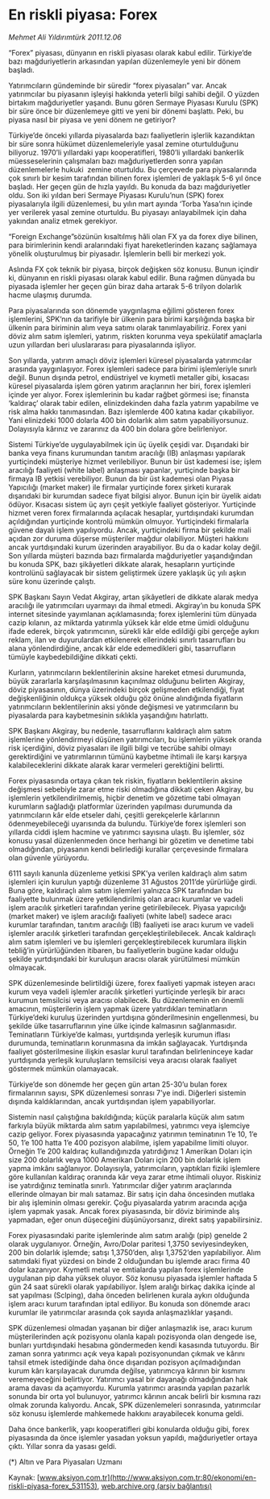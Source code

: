 # En riskli piyasa: Forex

*Mehmet Ali Yıldırımtürk 2011.12.06*

<div class="pNewsDetailMainContent ctx_content" itemprop="articleBody">
 <p>
  “Forex” piyasası, dünyanın en riskli piyasası olarak kabul edilir. Türkiye’de bazı mağduriyetlerin arkasından yapılan düzenlemeyle yeni bir dönem başladı.
 </p>
 <p>
  Yatırımcıların gündeminde bir süredir “forex piyasaları” var. Ancak yatırımcılar bu piyasanın işleyişi hakkında yeterli bilgi sahibi değil. O yüzden birtakım mağduriyetler yaşandı. Bunu gören Sermaye Piyasası Kurulu (SPK) bir süre önce bir düzenlemeye gitti ve yeni bir dönemi başlattı. Peki, bu piyasa nasıl bir piyasa ve yeni dönem ne getiriyor?
 </p>
 <p>
  Türkiye’de önceki yıllarda piyasalarda bazı faaliyetlerin işlerlik kazandıktan bir süre sonra hükümet düzenlemeleriyle yasal zemine oturtulduğunu biliyoruz. 1970’li yıllardaki yapı kooperatifleri, 1980’li yıllardaki bankerlik müesseselerinin çalışmaları bazı mağduriyetlerden sonra yapılan düzenlemelerle hukuki  zemine oturtuldu. Bu çerçevede para piyasalarında çok sınırlı bir kesim tarafından bilinen forex işlemleri de yaklaşık 5-6 yıl önce başladı. Her geçen gün de hızla yayıldı. Bu konuda da bazı mağduriyetler oldu. Son iki yıldan beri Sermaye Piyasası Kurulu’nun (SPK) forex piyasalarıyla ilgili düzenlemesi, bu yılın mart ayında ‘Torba Yasa’nın içinde yer verilerek yasal zemine oturtuldu. Bu piyasayı anlayabilmek için daha yakından analiz etmek gerekiyor.
 </p>
 <p>
  “Foreign Exchange”sözünün kısaltılmış hâli olan FX ya da forex diye bilinen, para birimlerinin kendi aralarındaki fiyat hareketlerinden kazanç sağlamaya yönelik oluşturulmuş bir piyasadır. İşlemlerin belli bir merkezi yok.
 </p>
 <p>
  Aslında FX çok teknik bir piyasa, birçok değişken söz konusu. Bunun içindir ki, dünyanın en riskli piyasası olarak kabul edilir. Buna rağmen dünyada bu piyasada işlemler her geçen gün biraz daha artarak 5-6 trilyon dolarlık hacme ulaşmış durumda.
 </p>
 <p>
  Para piyasalarında son dönemde yaygınlaşma eğilimi gösteren forex işlemlerini, SPK’nın da tarifiyle bir ülkenin para birimi karşılığında başka bir ülkenin para biriminin alım veya satımı olarak tanımlayabiliriz. Forex yani döviz alım satım işlemleri, yatırım, riskten korunma veya spekülatif amaçlarla uzun yıllardan beri uluslararası para piyasalarında işliyor.
 </p>
 <p>
  Son yıllarda, yatırım amaçlı döviz işlemleri küresel piyasalarda yatırımcılar arasında yaygınlaşıyor. Forex işlemleri sadece para birimi işlemleriyle sınırlı değil. Bunun dışında petrol, endüstriyel ve kıymetli metaller gibi, kısacası küresel piyasalarda işlem gören yatırım araçlarının her biri, forex işlemleri içinde yer alıyor. Forex işlemlerinin bu kadar rağbet görmesi ise; finansta ‘kaldıraç’ olarak tabir edilen, elinizdekinden daha fazla yatırım yapabilme ve risk alma hakkı tanımasından. Bazı işlemlerde 400 katına kadar çıkabiliyor. Yani elinizdeki 1000 dolarla 400 bin dolarlık alım satım yapabiliyorsunuz. Dolayısıyla kârınız ve zararınız da 400 bin dolara göre belirleniyor.
 </p>
 <p>
  Sistemi Türkiye’de uygulayabilmek için üç üyelik çeşidi var. Dışarıdaki bir banka veya finans kurumundan tanıtım aracılığı (IB) anlaşması yapılarak yurtiçindeki müşteriye hizmet verilebiliyor. Bunun bir üst kademesi ise; işlem aracılığı faaliyeti (white label) anlaşması yapanlar, yurtiçinde başka bir firmaya IB yetkisi verebiliyor. Bunun da bir üst kademesi olan Piyasa Yapıcılığı (market maker) ile firmalar yurtiçinde forex şirketi kurarak dışarıdaki bir kurumdan sadece fiyat bilgisi alıyor. Bunun için bir üyelik aidatı ödüyor. Kısacası sistem üç ayrı çeşit yetkiyle faaliyet gösteriyor. Yurtiçinde hizmet veren forex firmalarında açılacak hesaplar, yurtdışındaki kurumdan açıldığından yurtiçinde kontrolü mümkün olmuyor. Yurtiçindeki firmalarla güvene dayalı işlem yapılıyordu. Ancak, yurtiçindeki firma bir şekilde mali açıdan zor duruma düşerse müşteriler mağdur olabiliyor. Müşteri hakkını ancak yurtdışındaki kurum üzerinden arayabiliyor. Bu da o kadar kolay değil. Son yıllarda müşteri bazında bazı firmalarda mağduriyetler yaşandığından bu konuda SPK, bazı şikâyetleri dikkate alarak, hesapların yurtiçinde kontrolünü sağlayacak bir sistem geliştirmek üzere yaklaşık üç yılı aşkın süre konu üzerinde çalıştı.
 </p>
 <p>
  SPK Başkanı Sayın Vedat Akgiray, artan şikâyetleri de dikkate alarak medya aracılığı ile yatırımcıları uyarmayı da ihmal etmedi. Akgiray’ın bu konuda SPK internet sitesinde yayımlanan açıklamasında; forex işlemlerini tüm dünyada cazip kılanın, az miktarda yatırımla yüksek kâr elde etme ümidi olduğunu ifade ederek, birçok yatırımcının, sürekli kâr elde edildiği gibi gerçeğe aykırı reklam, ilan ve duyurulardan etkilenerek ellerindeki sınırlı tasarrufları bu alana yönlendirdiğine, ancak kâr elde edemedikleri gibi, tasarrufların tümüyle kaybedebildiğine dikkati çekti.
 </p>
 <p>
  Kurların, yatırımcıların beklentilerinin aksine hareket etmesi durumunda, büyük zararlarla karşılaşılmasının kaçınılmaz olduğunu belirten Akgiray, döviz piyasasının, dünya üzerindeki birçok gelişmeden etkilendiği, fiyat değişkenliğinin oldukça yüksek olduğu göz önüne alındığında fiyatların yatırımcıların beklentilerinin aksi yönde değişmesi ve yatırımcıların bu piyasalarda para kaybetmesinin sıklıkla yaşandığını hatırlattı.
 </p>
 <p>
  SPK Başkanı Akgiray, bu nedenle, tasarruflarını kaldıraçlı alım satım işlemlerine yönlendirmeyi düşünen yatırımcıları, bu işlemlerin yüksek oranda risk içerdiğini, döviz piyasaları ile ilgili bilgi ve tecrübe sahibi olmayı gerektirdiğini ve yatırımlarının tümünü kaybetme ihtimali ile karşı karşıya kalabileceklerini dikkate alarak karar vermeleri gerektiğini belirtti.
 </p>
 <p>
  Forex piyasasında ortaya çıkan tek riskin, fiyatların beklentilerin aksine değişmesi sebebiyle zarar etme riski olmadığına dikkati çeken Akgiray, bu işlemlerin yetkilendirilmemiş, hiçbir denetim ve gözetime tabi olmayan kurumların sağladığı platformlar üzerinden yapılması durumunda da yatırımcıların kâr elde etseler dahi, çeşitli gerekçelerle kârlarının ödenmeyebileceği uyarısında da bulundu. Türkiye’de forex işlemleri son yıllarda ciddi işlem hacmine ve yatırımcı sayısına ulaştı. Bu işlemler, söz konusu yasal düzenlenmeden önce herhangi bir gözetim ve denetime tabi olmadığından, piyasanın kendi belirlediği kurallar çerçevesinde firmalara olan güvenle yürüyordu.
 </p>
 <p>
  6111 sayılı kanunla düzenleme yetkisi SPK’ya verilen kaldıraçlı alım satım işlemleri için kurulun yaptığı düzenleme 31 Ağustos 2011’de yürürlüğe girdi. Buna göre, kaldıraçlı alım satım işlemleri yalnızca SPK tarafından bu faaliyette bulunmak üzere yetkilendirilmiş olan aracı kurumlar ve vadeli işlem aracılık şirketleri tarafından yerine getirilebilecek. Piyasa yapıcılığı (market maker) ve işlem aracılığı faaliyeti (white label) sadece aracı kurumlar tarafından, tanıtım aracılığı (IB) faaliyeti ise aracı kurum ve vadeli işlemler aracılık şirketleri tarafından gerçekleştirilebilecek. Ancak kaldıraçlı alım satım işlemleri ve bu işlemleri gerçekleştirebilecek kurumlara ilişkin tebliğ’in yürürlüğünden itibaren, bu faaliyetlerin bugüne kadar olduğu şekilde yurtdışındaki bir kuruluşun aracısı olarak yürütülmesi mümkün olmayacak.
 </p>
 <p>
  SPK düzenlemesinde belirtildiği üzere, forex faaliyeti yapmak isteyen aracı kurum veya vadeli işlemler aracılık şirketleri yurtiçinde yerleşik bir aracı kurumun temsilcisi veya aracısı olabilecek. Bu düzenlemenin en önemli amacının, müşterilerin işlem yapmak üzere yatırdıkları teminatların Türkiye’deki kuruluş üzerinden yurtdışına gönderilmesinin engellenmesi, bu şekilde ülke tasarruflarının yine ülke içinde kalmasının sağlanmasıdır. Teminatların Türkiye’de kalması, yurtdışında yerleşik kurumun iflası durumunda, teminatların korunmasına da imkân sağlayacak. Yurtdışında faaliyet gösterilmesine ilişkin esaslar kurul tarafından belirleninceye kadar yurtdışında yerleşik kuruluşların temsilcisi veya aracısı olarak faaliyet göstermek mümkün olamayacak.
 </p>
 <p>
  Türkiye’de son dönemde her geçen gün artan 25-30’u bulan forex firmalarının sayısı, SPK düzenlemesi sonrası 7’ye indi. Diğerleri sistemin dışında kaldıklarından, ancak yurtdışından işlem yapabiliyorlar.
 </p>
 <p>
  Sistemin nasıl çalıştığına bakıldığında; küçük paralarla küçük alım satım farkıyla büyük miktarda alım satım yapılabilmesi, yatırımcı veya işlemciye cazip geliyor. Forex piyasasında yapacağınız yatırımın teminatının 1’e 10, 1’e 50, 1’e 100 hatta 1’e 400 pozisyon alabilme, işlem yapabilme limiti oluyor. Örneğin 1’e 200 kaldıraç kullandığınızda yatırdığınız 1 Amerikan Doları için size 200 dolarlık veya 1000 Amerikan Doları için 200 bin dolarlık işlem yapma imkânı sağlanıyor. Dolayısıyla, yatırımcıların, yaptıkları fiziki işlemlere göre kullanılan kaldıraç oranında kâr veya zarar etme ihtimali oluyor. Riskiniz ise yatırdığınız teminatla sınırlı. Yatırımcılar diğer yatırım araçlarında ellerinde olmayan bir malı satamaz. Bir satış için daha öncesinden mutlaka bir alış işleminin olması gerekir. Çoğu piyasalarda yatırım aracında açığa işlem yapmak yasak. Ancak forex piyasasında, bir döviz biriminde alış yapmadan, eğer onun düşeceğini düşünüyorsanız, direkt satış yapabilirsiniz.
 </p>
 <p>
  Forex piyasasındaki parite işlemlerinde alım satım aralığı (pip) genelde 2 olarak uygulanıyor. Örneğin, Avro/Dolar paritesi 1,3750 seviyesindeyken, 200 bin dolarlık işlemde; satışı 1,3750’den, alışı 1,3752’den yapılabiliyor. Alım satımdaki fiyat yüzdesi on binde 2 olduğundan bu işlemde aracı firma 40 dolar kazanıyor. Kıymetli metal ve emtialarda yapılan forex işlemlerinde uygulanan pip daha yüksek oluyor. Söz konusu piyasada işlemler haftada 5 gün 24 saat sürekli olarak yapılabiliyor. İşlem aralığı birkaç dakika içinde al sat yapılması (Sclping), daha önceden belirlenen kurala aykırı olduğunda işlem aracı kurum tarafından iptal ediliyor. Bu konuda son dönemde aracı kurumlar ile yatırımcılar arasında çok sayıda anlaşmazlıklar yaşandı.
 </p>
 <p>
  SPK düzenlemesi olmadan yaşanan bir diğer anlaşmazlık ise, aracı kurum müşterilerinden açık pozisyonu olanla kapalı pozisyonda olan dengede ise, bunları yurtdışındaki hesabına göndermeden kendi kasasında tutuyordu. Bir zaman sonra yatırımcı açık veya kapalı pozisyonundan çıkmak ve kârını tahsil etmek istediğinde daha önce dışarıdan pozisyon açılmadığından kurum kârı karşılayacak durumda değilse, yatırımcıya kârının bir kısmını veremeyeceğini belirtiyor. Yatırımcı yasal bir dayanağı olmadığından hak arama davası da açamıyordu. Kurumla yatırımcı arasında yapılan pazarlık sonunda bir orta yol bulunuyor, yatırımcı kârının ancak belirli bir kısmına razı olmak zorunda kalıyordu. Ancak, SPK düzenlemeleri sonrasında, yatırımcılar söz konusu işlemlerde mahkemede hakkını arayabilecek konuma geldi.
 </p>
 <p>
  Daha önce bankerlik, yapı kooperatifleri gibi konularda olduğu gibi, forex piyasasında da önce işlemler yasadan yoksun yapıldı, mağduriyetler ortaya çıktı. Yıllar sonra da yasası geldi.
 </p>
 <p>
  (*) Altın ve Para Piyasaları Uzmanı
 </p>
</div>


Kaynak: [www.aksiyon.com.tr](http://www.aksiyon.com.tr:80/ekonomi/en-riskli-piyasa-forex_531153), [web.archive.org (arşiv bağlantısı)](http://web.archive.org/web/20160221124340/http://www.aksiyon.com.tr:80/ekonomi/en-riskli-piyasa-forex_531153)
